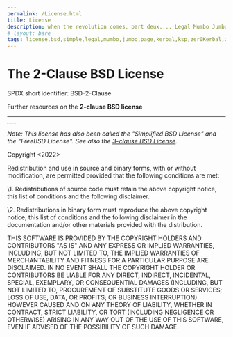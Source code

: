 ```yaml
---
permalink: /License.html
title: License
description: when the revolution comes, part deux.... Legal Mumbo Jumbo (Douglas Adams)
# layout: bare
tags: license,bsd,simple,legal,mumbo,jumbo,page,kerbal,ksp,zer0Kerbal,zedK
---
```


<!--
BSD-2-Clause.md v1.0.4.1
Mini Sample Return Capsule (MSRC)  
created: 01 Feb 2022
updated: 30 Mar 2022
-->

# The 2-Clause BSD License

SPDX short identifier: BSD-2-Clause

Further resources on the **2-clause BSD license**

---

<img src="https://opensource.org/files/OSI_Approved_License.png" alt="OSI Approved License Logo" style="zoom:10%;" />

*Note: This license has also been called the "Simplified BSD License" and the "FreeBSD License". See also the [3-clause BSD License](https://opensource.org/licenses/BSD-3-Clause).*

Copyright <2022> <zer0Kerbal>

Redistribution and use in source and binary forms, with or without modification, are permitted provided that the following conditions are met:

\1. Redistributions of source code must retain the above copyright notice, this list of conditions and the following disclaimer.

\2. Redistributions in binary form must reproduce the above copyright notice, this list of conditions and the following disclaimer in the documentation and/or other materials provided with the distribution.

THIS SOFTWARE IS PROVIDED BY THE COPYRIGHT HOLDERS AND CONTRIBUTORS "AS IS" AND ANY EXPRESS OR IMPLIED WARRANTIES, INCLUDING, BUT NOT LIMITED TO, THE IMPLIED WARRANTIES OF MERCHANTABILITY AND FITNESS FOR A PARTICULAR PURPOSE ARE DISCLAIMED. IN NO EVENT SHALL THE COPYRIGHT HOLDER OR CONTRIBUTORS BE LIABLE FOR ANY DIRECT, INDIRECT, INCIDENTAL, SPECIAL, EXEMPLARY, OR CONSEQUENTIAL DAMAGES (INCLUDING, BUT NOT LIMITED TO, PROCUREMENT OF SUBSTITUTE GOODS OR SERVICES; LOSS OF USE, DATA, OR PROFITS; OR BUSINESS INTERRUPTION) HOWEVER CAUSED AND ON ANY THEORY OF LIABILITY, WHETHER IN CONTRACT, STRICT LIABILITY, OR TORT (INCLUDING NEGLIGENCE OR OTHERWISE) ARISING IN ANY WAY OUT OF THE USE OF THIS SOFTWARE, EVEN IF ADVISED OF THE POSSIBILITY OF SUCH DAMAGE.